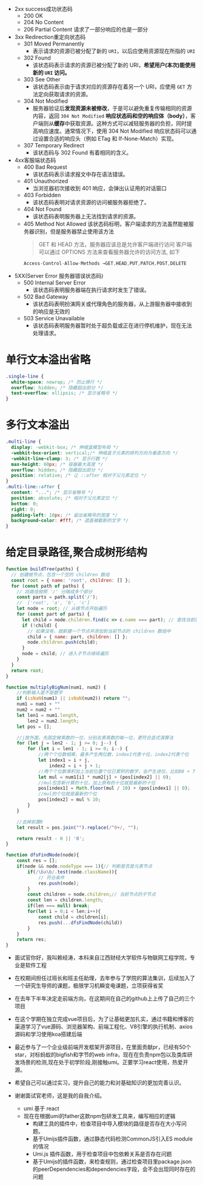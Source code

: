 - 2xx success成功状态码
  -  200 OK
  -  204 No Content
  -  206 Partial Content 请求了一部分响应的也是一部分
- 3xx Redirection重定向状态码
  - 301 Moved Permanently 
    - 表示请求的资源已被分配了新的 `URI`，以后应使用资源现在所指的 `URI`
  - 302 Found
    - 该状态码表示请求的资源已被分配了新的 URI，**希望用户(本次)能使用新的 `URI` 访问。**
  - 303 See Other
    - 该状态码表示由于请求对应的资源存在着另一个 URI，应使用 `GET` 方法定向获取请求的资源。
  - 304 Not Modified
    - 服务器验证后**发现资源未被修改**，于是可以避免重复传输相同的资源内容，返回 `304 Not Modified` **响应状态码和空的响应体（body）**，客户端则从**缓存**中获取资源。这种方式可以减轻服务器的负担，同时提高响应速度。通常情况下，使用 304 Not Modified 响应状态码可以通过设置合适的响应头（例如 ETag 和 If-None-Match）实现。
  - 307 Temporary Redirect
    - 该状态码与 302 Found 有着相同的含义。
- 4xx客服端状态码
  - 400 Bad Request
    - 该状态码表示请求报文中存在语法错误。
  - 401 Unauthorized
    - 当浏览器初次接收到 401 响应，会弹出认证用的对话窗口
  - 403 Forbidden
    - 该状态码表明对请求资源的访问被服务器拒绝了。
  - 404 Not Found
    - 该状态码表明服务器上无法找到请求的资源。
  - 405 Method Not Allowed
    该状态码标明，客户端请求的方法虽然能被服务器识别，但是服务器禁止使用该方法
    > GET 和 HEAD 方法，服务器应该总是允许客户端进行访问
    客户端可以通过 OPTIONS 方法来查看服务器允许的访问方法, 如下
    ```js
    Access-Control-Allow-Methods →GET,HEAD,PUT,PATCH,POST,DELETE
    ```
-  5XX(Server Error 服务器错误状态码)
   - 500 Internal Server Error 
     - 该状态码表明服务器端在执行请求时发生了错误。
   - 502 Bad Gateway
     - 该状态码表明扮演网关或代理角色的服务器，从上游服务器中接收到的响应是无效的
   - 503 Service Unavailable
     - 该状态码表明服务器暂时处于超负载或正在进行停机维护，现在无法处理请求。
  

# 单行文本溢出省略
```css
.single-line {
  white-space: nowrap; /* 防止换行 */
  overflow: hidden; /* 隐藏超出部分 */
  text-overflow: ellipsis; /* 显示省略号 */
}
```
# 多行文本溢出
```css
.multi-line {
  display: -webkit-box; /* 伸缩盒模型布局 */
  -webkit-box-orient: vertical;/* 伸缩盒子元素的排列方向为垂直方向 */
  -webkit-line-clamp: 3; /* 显示行数 */
  max-height: 60px; /* 容器最大高度 */
  overflow: hidden; /* 隐藏超出部分 */
  position: relative; /* 让 ::after 相对于父元素定位 */
}
.multi-line::after {
  content: "..."; /* 显示省略号 */
  position: absolute; /* 相对于父元素定位 */
  bottom: 0;
  right: 0;
  padding-left: 10px; /* 留出省略号的宽度 */
  background-color: #fff; /* 遮盖被截断的文字 */
}
```

# 给定目录路径,聚合成树形结构
```js
function buildTree(paths) {
  // 创建根节点，包含一个空的 children 数组
  const root = { name: 'root', children: [] };
  for (const path of paths) {
    // 将路径按照 '/' 分隔成多个部分
    const parts = path.split('/');
    //  ['root', 'a', 'b', 'c']
    let node = root; // 从根节点开始遍历
    for (const part of parts) {
      let child = node.children.find(c => c.name === part); // 查找当前层级的子节点中是否已有该部分
      if (!child) {
        // 如果没有，就新建一个节点并添加到当前节点的 children 数组中
        child = { name: part, children: [] };
        node.children.push(child);
      }
      node = child; // 进入子节点继续遍历
    }
  }
  return root;
}

function multiplyBigNum(num1, num2) {
    //判断输入是不是数字
    if (isNaN(num1) || isNaN(num2)) return "";
    num1 = num1 + ""
    num2 = num2 + ""
    let len1 = num1.length,
        len2 = num2.length;
    let pos = [];

    //j放外面，先固定被乘数的一位，分别去乘乘数的每一位，更符合竖式演算法
    for (let j = len2 - 1; j >= 0; j--) {
        for (let i = len1 - 1; i >= 0; i--) {
            //两个个位数相乘，最多产生两位数，index1代表十位，index2代表个位
            let index1 = i + j,
                index2 = i + j + 1;
            //两个个位数乘积加上当前位置个位已累积的数字，会产生进位，比如08 + 7 = 15，产生了进位1
            let mul = num1[i] * num2[j] + (pos[index2] || 0);
            //mul包含新计算的十位，加上原有的十位就是最新的十位
            pos[index1] = Math.floor(mul / 10) + (pos[index1] || 0);
            //mul的个位就是最新的个位
            pos[index2] = mul % 10;
        }
    }

    //去掉前置0
    let result = pos.join("").replace(/^0+/, "");

    return result - 0 || '0';
}

function dfsFindNode(node){
	const res = [];
	if(node && node.nodeType === 1){// 判断是否是元素节点
		if(/\ba\b/.test(node.className)){
			// 符合条件
			res.push(node);
		}
		const children = node.children;// 当前节点的子节点
		const len = children.length;
		if(len === null) break;
		for(let i = 0;i < len;i++){
			const child = children[i];
			res.push(...dfsFindNode(child))
		}
	}
	return res;
}
```

- 面试官你好，我叫赖经涛，本科来自江西财经大学软件与物联网工程学院，专业是软件工程
- 在校期间担任过班长和班主任助理，去年参与了学院的算法集训，后续加入了一个研究生导师的课题，极限学习机瞬变电课题，立项获得省奖
- 在去年下半年决定走前端方向，在这期间在自己的github上上传了自己的三个项目
- 在这个学期在独立完成vue项目后，为了让基础更加扎实，通过书籍和博客的渠道学习了vue源码、浏览器架构、前端工程化、V8引擎的执行机制、axios源码和学习使用koa搭建后端
- 最近参与了一个企业级前端开发框架开源项目，在里面贡献pr，已经有50个star，对标蚂蚁的bigfish和字节的web infra，现在在负责npm包以及类库研发场景的检测,现在处于初学阶段,刚接触umi。正要学习react使用，热爱开源。
- 希望自己可以通过实习，提升自己的能力和对基础知识的更加完善认识。
- 谢谢面试官老师，这是我的自我介绍。

  - umi 基于 react
  - 现在在根据umi的father这款npm包研发工具来，编写相应的逻辑
    - 构建工具的插件中，检查项目中导入模块的路径是否存在大小写问题。
    - 基于Umijs插件函数，通过静态代码检测CommonJS引入ES module的情况
    - Umi.js 插件函数，用于检查项目中包依赖关系是否存在问题
    - 基于Umijs的插件函数，来检查规则，通过检查项目里package.json的peerDependencies和dependencies字段，会不会出现同时存在的问题







